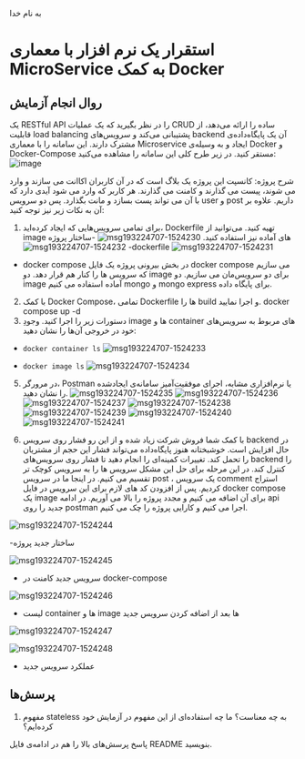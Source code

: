 به نام خدا

# استقرار یک نرم افزار با معماری MicroService به کمک Docker
## روال انجام آزمایش
یک RESTful API را در نظر بگیرید که یک عملیات CRUD ساده را ارائه می‌دهد، از قابلیت load balancing پشتیبانی می‌کند و سرویس‌های backend آن یک پایگاه‌داده‌ی مشترک دارند. این سامانه را با معماری Microservice ایجاد و به وسیله‌ی Docker و Docker-Compose مستقر کنید. در زیر طرح کلی این سامانه را مشاهده می‌کنید:
![image](https://github.com/ssc-public/Software-Engineering-Lab/assets/45389673/1011dfcf-941f-4fc0-835f-197ab7b6664b)

شرح پروژه:
کانسپت این پروژه یک بلاگ است که در آن کاربران اکاانت می سازند و وارد می شوند، پیست می گذارند و کامنت می گذارند. هر کاربر که وارد می شود آیدی دارد که با آن می تواند پست بسازد و مانت بگذارد. پس دو سرویس user  و post  داریم. 
علاوه بر آن به نکات زیر نیز توجه کنید:
1. برای تمامی سرویس‌هایی که ایجاد کرده‌اید، Dockerfile تهیه کنید. می‌توانید از image های آماده نیز استفاده کنید.
![msg193224707-1524230](https://github.com/Negarnbkhti42/SE-Lab-docker/assets/62252489/f1bdd37a-7815-462d-821f-3e8f0c87371a)
-ساختار پروژه 
![msg193224707-1524232](https://github.com/Negarnbkhti42/SE-Lab-docker/assets/62252489/d8e3bb49-3c9a-4563-98e0-4a41a719cb55)
-dockerfile
![msg193224707-1524231](https://github.com/Negarnbkhti42/SE-Lab-docker/assets/62252489/6be26733-6f9e-4dcf-87cf-e2c62dbfa76f)
- docker compose
در بخش بیرونی پروژه یک فایل docker compose  می سازیم که سرویس ها را کنار هم قرار دهد. دو image برای دو سرویس‌مان می سازیم. دو image آماده استفاده می کنیم  mongo و mongo express برای پایگاه داده. 
2. با کمک Docker Compose، تمامی Dockerfile ها را build و اجرا نمایید.
docker compose up -d
3. دستورات زیر را اجرا کنید. وجودِ image ها و container های مربوط به سرویس‌های خود در خروجی آن‌ها را نشان دهید:
- `docker container ls`
![msg193224707-1524233](https://github.com/Negarnbkhti42/SE-Lab-docker/assets/62252489/3d791049-7b76-4de2-91ea-98552334247d)

- `docker image ls`
![msg193224707-1524234](https://github.com/Negarnbkhti42/SE-Lab-docker/assets/62252489/ab4aa939-9a2d-4b77-a021-2ce34c4d358c)

5. در مرورگر، Postman یا نرم‌افزار‌ی مشابه، اجرای موفقیت‌آمیز سامانه‌ی ایجاد‌شده را نشان دهید.
![msg193224707-1524235](https://github.com/Negarnbkhti42/SE-Lab-docker/assets/62252489/fdfe9ad8-ac14-4072-b4f0-06cfaa4b90d9)
![msg193224707-1524236](https://github.com/Negarnbkhti42/SE-Lab-docker/assets/62252489/8d5543d9-f361-46d2-93e8-8eb7fb187123)
![msg193224707-1524237](https://github.com/Negarnbkhti42/SE-Lab-docker/assets/62252489/65ad8c02-b086-47a6-a41f-2203dee447f8)
![msg193224707-1524238](https://github.com/Negarnbkhti42/SE-Lab-docker/assets/62252489/3bd3c34a-ec52-47db-8185-8f4c1e8248ec)
![msg193224707-1524239](https://github.com/Negarnbkhti42/SE-Lab-docker/assets/62252489/f3d59e98-aafd-44f8-aae3-fdb43ace1485)
![msg193224707-1524240](https://github.com/Negarnbkhti42/SE-Lab-docker/assets/62252489/34db8b7c-d128-44b6-b69b-db6a82f35939)
![msg193224707-1524241](https://github.com/Negarnbkhti42/SE-Lab-docker/assets/62252489/0a9e0b41-51a2-4c2d-8388-2ac1149a21ab)


6. با کمک شما فروش شرکت زیاد شده و از این رو فشار روی سرویس backend در حال افزایش است. خوشبختانه هنوز پایگاه‌داده می‌تواند فشار این حجم از مشتریان را تحمل کند. تغییرات کمینه‌ای را انجام دهید تا فشار روی سرویس‌های backend را کنترل کند.
در این مرحله برای حل این مشکل سرویس ها را به سرویس کوچک تر تقسیم می کنیم. در اینجا ما در سرویس post ، یک سرویس comment استراج کردیم. پس از افزودن کد های لازم برای این سرویس در فایل docker compose  یک image  برای آن اضافه می کنیم و مجدد پروژه را بالا می آوریم. در ادامه  api جدید را روی postman اجرا می کنیم و کارایی پروژه را چک می کنیم. 


![msg193224707-1524244](https://github.com/Negarnbkhti42/SE-Lab-docker/assets/62252489/8e5587d3-45ed-41d3-a853-821f8bcfd77d)

-ساختار جدید پروژه 


![msg193224707-1524245](https://github.com/Negarnbkhti42/SE-Lab-docker/assets/62252489/02bc6b53-b921-4395-8b46-3c248d643c34)


- سرویس جدید کامنت در docker-compose

![msg193224707-1524246](https://github.com/Negarnbkhti42/SE-Lab-docker/assets/62252489/5e473472-93c3-49da-a770-116ac7253645)


- لیست container ها و image ها بعد از اضافه کردن سرویس جدید 

![msg193224707-1524247](https://github.com/Negarnbkhti42/SE-Lab-docker/assets/62252489/d73056ac-55a5-4082-8176-3ba65b1d9590)

![msg193224707-1524248](https://github.com/Negarnbkhti42/SE-Lab-docker/assets/62252489/5ab29b79-24f1-47fa-9930-312a9aff5c95)


- عملکرد سرویس جدید 


## پرسش‌ها
1. مفهوم stateless به چه معناست؟ ما چه استفاده‌ای از این مفهوم در آزمایش خود کرده‌ایم؟

پاسخ پرسش‌های بالا را هم در ادامه‌ی فایل README بنویسید.
